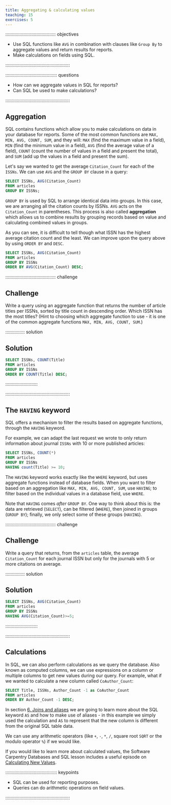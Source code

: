 ```yaml
---
title: Aggregating & calculating values
teaching: 15
exercises: 5
---
```


::::::::::::::::::::::::::::::::::::::: objectives

- Use SQL functions like `AVG` in combination with clauses like `Group By` to aggregate values and return results for reports.
- Make calculations on fields using SQL.

::::::::::::::::::::::::::::::::::::::::::::::::::

:::::::::::::::::::::::::::::::::::::::: questions

- How can we aggregate values in SQL for reports?
- Can SQL be used to make calculations?

::::::::::::::::::::::::::::::::::::::::::::::::::

## Aggregation

SQL contains functions which allow you to make calculations on data in your database for reports. Some of the most common functions are `MAX, MIN, AVG, COUNT, SUM`, and they will: `MAX` (find the maximum value in a field), `MIN` (find the minimum value in a field), `AVG` (find the average value of a field), `COUNT` (count the number of values in a field and present the total), and `SUM` (add up the values in a field and present the sum).

Let's say we wanted to get the average `Citation_Count` for each of the `ISSNs`. We can use `AVG` and the `GROUP BY` clause in a query:

```sql
SELECT ISSNs, AVG(Citation_Count)
FROM articles
GROUP BY ISSNs;
```

`GROUP BY` is used by SQL to arrange identical data into groups. In this case, we are arranging all the citation counts by ISSNs. `AVG` acts on the `Citation_Count` in parentheses. This process is also called **aggregation** which allows us to combine results by grouping records based on value and calculating combined values in groups.

As you can see, it is difficult to tell though what ISSN has the highest average citation count and the least. We can improve upon the query above by using `ORDER BY` and `DESC`.

```sql
SELECT ISSNs, AVG(Citation_Count)
FROM articles
GROUP BY ISSNs 
ORDER BY AVG(Citation_Count) DESC;
```

:::::::::::::::::::::::::::::::::::::::  challenge

## Challenge

Write a query using an aggregate function that returns the number of article titles per ISSNs, sorted by title count in descending order. Which ISSN has the most titles?  (Hint to choosing which aggregate function to use - it is one of the common aggregate functions `MAX, MIN, AVG, COUNT, SUM`.)

:::::::::::::::  solution

## Solution

```sql
SELECT ISSNs, COUNT(Title)
FROM articles
GROUP BY ISSNs
ORDER BY COUNT(Title) DESC;
```

:::::::::::::::::::::::::

::::::::::::::::::::::::::::::::::::::::::::::::::

## The `HAVING` keyword

SQL offers a mechanism to filter the results based on aggregate functions, through the `HAVING` keyword.

For example, we can adapt the last request we wrote to only return information about journal `ISSNs` with 10 or more published articles:

```sql
SELECT ISSNs, COUNT(*)
FROM articles
GROUP BY ISSNs
HAVING count(Title) >= 10;
```

The `HAVING` keyword works exactly like the `WHERE` keyword, but uses aggregate functions instead of database fields.  When you want to filter based on an aggregation like `MAX, MIN, AVG, COUNT, SUM`, use `HAVING`; to filter based on the individual values in a database field, use `WHERE`.

Note that `HAVING` comes *after* `GROUP BY`. One way to think about this is: the data are retrieved (`SELECT`), can be filtered (`WHERE`), then joined in groups (`GROUP BY`); finally, we only select some of these groups (`HAVING`).

:::::::::::::::::::::::::::::::::::::::  challenge

## Challenge

Write a query that returns, from the `articles` table, the average `Citation_Count` for each journal ISSN
but only for the journals with 5 or more citations on average.

:::::::::::::::  solution

## Solution

```sql
SELECT ISSNs, AVG(Citation_Count)
FROM articles
GROUP BY ISSNs
HAVING AVG(Citation_Count)>=5;
```

:::::::::::::::::::::::::

::::::::::::::::::::::::::::::::::::::::::::::::::

## Calculations

In SQL, we can also perform calculations as we query the database. Also known as computed columns, we can use expressions on a column or multiple columns to get new values during our query. For example, what if we wanted to calculate a new column called `CoAuthor_Count`:

```sql
SELECT Title, ISSNs, Author_Count -1 as CoAuthor_Count
FROM articles
ORDER BY Author_Count -1 DESC;
```

In section [6\. Joins and aliases](https://librarycarpentry.org/lc-sql/06-joins-aliases/index.html) we are going to learn more about the SQL keyword `AS` and how to make use of aliases - in this example we simply used the calculation and `AS` to represent that the new column is different from the original SQL table data.

We can use any arithmetic operators (like `+`, `-`, `*`, `/`, square root `SQRT` or the modulo operator `%`) if we would like.

If you would like to learn more about calculated values, the Software Carpentry Databases and SQL lesson includes a useful episode on [Calculating New Values](https://swcarpentry.github.io/sql-novice-survey/04-calc/index.html).

:::::::::::::::::::::::::::::::::::::::: keypoints

- SQL can be used for reporting purposes.
- Queries can do arithmetic operations on field values.

::::::::::::::::::::::::::::::::::::::::::::::::::


